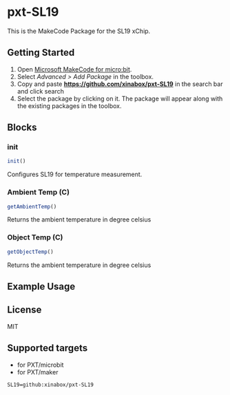 # pxt-SL19

This is the MakeCode Package for the SL19 xChip.

## Getting Started

1. Open [Microsoft MakeCode for micro:bit](https://makecode.microbit.org).
2. Select *Advanced > Add Package* in the toolbox.
3. Copy and paste **https://github.com/xinabox/pxt-SL19** in the search bar and click search
4. Select the package by clicking on it. The package will appear along with the existing packages in the toolbox.

## Blocks

### init
```typescript
init()
```
Configures SL19 for temperature measurement.

### Ambient Temp (C)
```typescript
getAmbientTemp()
```
Returns the ambient temperature in degree celsius

### Object Temp (C)

```typescript
getObjectTemp()
```
Returns the ambient temperature in degree celsius

## Example Usage

## License

MIT

## Supported targets

* for PXT/microbit
* for PXT/maker
```package
SL19=github:xinabox/pxt-SL19
```

